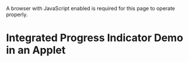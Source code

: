 A browser with JavaScript enabled is required for this page to operate properly.

# Integrated Progress Indicator Demo in an Applet
